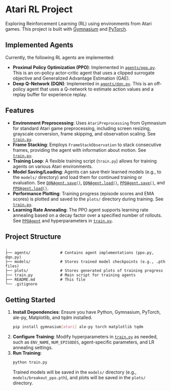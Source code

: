 # Atari RL Project

Exploring Reinforcement Learning (RL) using environments from Atari games. This project is built with [Gymnasium](https://gymnasium.farama.org/) and [PyTorch](https://pytorch.org/).

## Implemented Agents

Currently, the following RL agents are implemented:

*   **Proximal Policy Optimization (PPO)**: Implemented in [`agents/ppo.py`](agents/ppo.py). This is an on-policy actor-critic agent that uses a clipped surrogate objective and Generalized Advantage Estimation (GAE).
*   **Deep Q-Network (DQN)**: Implemented in [`agents/dqn.py`](agents/dqn.py). This is an off-policy agent that uses a Q-network to estimate action values and a replay buffer for experience replay.

## Features

*   **Environment Preprocessing**: Uses `AtariPreprocessing` from Gymnasium for standard Atari game preprocessing, including screen resizing, grayscale conversion, frame skipping, and observation scaling. See [`train.py`](train.py).
*   **Frame Stacking**: Employs `FrameStackObservation` to stack consecutive frames, providing the agent with information about motion. See [`train.py`](train.py).
*   **Training Loop**: A flexible training script (`train.py`) allows for training agents on various Atari environments.
*   **Model Saving/Loading**: Agents can save their learned models (e.g., to the `models/` directory) and load them for continued training or evaluation. See [`DQNAgent.save()`](agents/dqn.py), [`DQNAgent.load()`](agents/dqn.py), [`PPOAgent.save()`](agents/ppo.py), and [`PPOAgent.load()`](agents/ppo.py).
*   **Performance Plotting**: Training progress (episode scores and EMA scores) is plotted and saved to the `plots/` directory during training. See [`train.py`](train.py).
*   **Learning Rate Annealing**: The PPO agent supports learning rate annealing based on a decay factor over a specified number of rollouts. See [`PPOAgent`](agents/ppo.py) and hyperparameters in [`train.py`](train.py).

## Project Structure

```
.
├── agents/             # Contains agent implementations (ppo.py, dqn.py)
├── models/             # Stores trained model checkpoints (e.g., .pth files)
├── plots/              # Stores generated plots of training progress
├── train.py            # Main script for training agents
├── README.md           # This file
└── .gitignore
```

## Getting Started

1.  **Install Dependencies**: Ensure you have Python, Gymnasium, PyTorch, ale-py, Matplotlib, and tqdm installed.
    ```bash
    pip install gymnasium[atari] ale-py torch matplotlib tqdm
    ```
2.  **Configure Training**: Modify hyperparameters in [`train.py`](train.py) as needed, such as `ENV_NAME`, `NUM_EPISODES`, agent-specific parameters, and LR annealing settings.
3.  **Run Training**:
    ```bash
    python train.py
    ```
    Trained models will be saved in the `models/` directory (e.g., `models/breakout_ppo.pth`), and plots will be saved in the `plots/` directory.
    